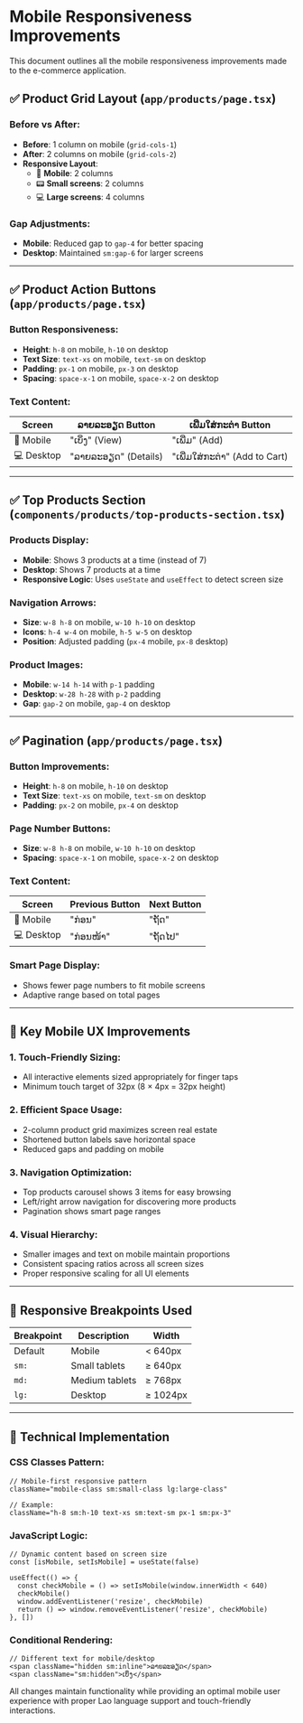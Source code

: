 # Mobile Responsiveness Improvements

This document outlines all the mobile responsiveness improvements made to the e-commerce application.

## ✅ **Product Grid Layout** (`app/products/page.tsx`)

### **Before vs After:**
- **Before**: 1 column on mobile (`grid-cols-1`)
- **After**: 2 columns on mobile (`grid-cols-2`)
- **Responsive Layout**: 
  - 📱 **Mobile**: 2 columns
  - 📟 **Small screens**: 2 columns 
  - 💻 **Large screens**: 4 columns

### **Gap Adjustments:**
- **Mobile**: Reduced gap to `gap-4` for better spacing
- **Desktop**: Maintained `sm:gap-6` for larger screens

---

## ✅ **Product Action Buttons** (`app/products/page.tsx`)

### **Button Responsiveness:**
- **Height**: `h-8` on mobile, `h-10` on desktop
- **Text Size**: `text-xs` on mobile, `text-sm` on desktop
- **Padding**: `px-1` on mobile, `px-3` on desktop
- **Spacing**: `space-x-1` on mobile, `space-x-2` on desktop

### **Text Content:**
| Screen | ລາຍລະອຽດ Button | ເພີ່ມໃສ່ກະຕ່າ Button |
|--------|------------------|---------------------|
| 📱 Mobile | "ເບິ່ງ" (View) | "ເພີ່ມ" (Add) |
| 💻 Desktop | "ລາຍລະອຽດ" (Details) | "ເພີ່ມໃສ່ກະຕ່າ" (Add to Cart) |

---

## ✅ **Top Products Section** (`components/products/top-products-section.tsx`)

### **Products Display:**
- **Mobile**: Shows 3 products at a time (instead of 7)
- **Desktop**: Shows 7 products at a time
- **Responsive Logic**: Uses `useState` and `useEffect` to detect screen size

### **Navigation Arrows:**
- **Size**: `w-8 h-8` on mobile, `w-10 h-10` on desktop
- **Icons**: `h-4 w-4` on mobile, `h-5 w-5` on desktop
- **Position**: Adjusted padding (`px-4` mobile, `px-8` desktop)

### **Product Images:**
- **Mobile**: `w-14 h-14` with `p-1` padding
- **Desktop**: `w-28 h-28` with `p-2` padding
- **Gap**: `gap-2` on mobile, `gap-4` on desktop

---

## ✅ **Pagination** (`app/products/page.tsx`)

### **Button Improvements:**
- **Height**: `h-8` on mobile, `h-10` on desktop
- **Text Size**: `text-xs` on mobile, `text-sm` on desktop
- **Padding**: `px-2` on mobile, `px-4` on desktop

### **Page Number Buttons:**
- **Size**: `w-8 h-8` on mobile, `w-10 h-10` on desktop
- **Spacing**: `space-x-1` on mobile, `space-x-2` on desktop

### **Text Content:**
| Screen | Previous Button | Next Button |
|--------|----------------|-------------|
| 📱 Mobile | "ກ່ອນ" | "ຖັດ" |
| 💻 Desktop | "ກ່ອນໜ້າ" | "ຖັດໄປ" |

### **Smart Page Display:**
- Shows fewer page numbers to fit mobile screens
- Adaptive range based on total pages

---

## 🎯 **Key Mobile UX Improvements**

### **1. Touch-Friendly Sizing:**
- All interactive elements sized appropriately for finger taps
- Minimum touch target of 32px (8 × 4px = 32px height)

### **2. Efficient Space Usage:**
- 2-column product grid maximizes screen real estate
- Shortened button labels save horizontal space
- Reduced gaps and padding on mobile

### **3. Navigation Optimization:**
- Top products carousel shows 3 items for easy browsing
- Left/right arrow navigation for discovering more products
- Pagination shows smart page ranges

### **4. Visual Hierarchy:**
- Smaller images and text on mobile maintain proportions
- Consistent spacing ratios across all screen sizes
- Proper responsive scaling for all UI elements

---

## 📱 **Responsive Breakpoints Used**

| Breakpoint | Description | Width |
|------------|-------------|-------|
| Default | Mobile | < 640px |
| `sm:` | Small tablets | ≥ 640px |
| `md:` | Medium tablets | ≥ 768px |
| `lg:` | Desktop | ≥ 1024px |

---

## 🔧 **Technical Implementation**

### **CSS Classes Pattern:**
```tsx
// Mobile-first responsive pattern
className="mobile-class sm:small-class lg:large-class"

// Example:
className="h-8 sm:h-10 text-xs sm:text-sm px-1 sm:px-3"
```

### **JavaScript Logic:**
```tsx
// Dynamic content based on screen size
const [isMobile, setIsMobile] = useState(false)

useEffect(() => {
  const checkMobile = () => setIsMobile(window.innerWidth < 640)
  checkMobile()
  window.addEventListener('resize', checkMobile)
  return () => window.removeEventListener('resize', checkMobile)
}, [])
```

### **Conditional Rendering:**
```tsx
// Different text for mobile/desktop
<span className="hidden sm:inline">ລາຍລະອຽດ</span>
<span className="sm:hidden">ເບິ່ງ</span>
```

All changes maintain functionality while providing an optimal mobile user experience with proper Lao language support and touch-friendly interactions.